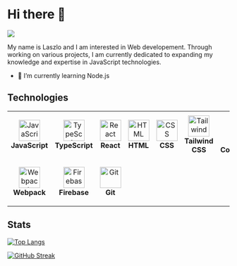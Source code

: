 # **Hi there** 👋
![](https://komarev.com/ghpvc/?username=ev0clu&color=blue)

My name is Laszlo and I am interested in Web developement. Through working on various projects, I am currently dedicated to expanding my knowledge and expertise in JavaScript technologies. 

- 🌱 I’m currently learning Node.js

## Technologies

<table>
  <tr>
    <td align="center" height="108" width="108">
      <img
        src="https://skillicons.dev/icons?i=js"
        width="48"
        height="48"
        alt="JavaScript"
      />
      <br /><strong>JavaScript</strong>
    </td>
    <td align="center" height="108" width="108">
      <img
        src="https://skillicons.dev/icons?i=ts"
        width="48"
        height="48"
        alt="TypeScript"
      />
      <br /><strong>TypeScript</strong>
    </td>
    <td align="center" height="108" width="108">
      <img
        src="https://skillicons.dev/icons?i=react"
        width="48"
        height="48"
        alt="React"
      />
      <br /><strong>React</strong>
    </td>
    <td align="center" height="108" width="108">
      <img
        src="https://skillicons.dev/icons?i=html"
        width="48"
        height="48"
        alt="HTML"
      />
      <br /><strong>HTML</strong>
    </td>
    <td align="center" height="108" width="108">
      <img
        src="https://skillicons.dev/icons?i=css"
        width="48"
        height="48"
        alt="CSS"
      />
      <br /><strong>CSS</strong>
    </td>
    <td align="center" height="108" width="108">
      <img
        src="https://skillicons.dev/icons?i=tailwind"
        width="48"
        height="48"
        alt="Tailwind"
      />
      <br /><strong>Tailwind CSS</strong>
    </td>
    <td align="center" height="108" width="108">
      <img
        src="https://skillicons.dev/icons?i=styledcomponents"
        width="48"
        height="48"
        alt="StyledComponents"
      />
      <br /><strong>Styled Components</strong>
    </td>
    <td align="center" height="108" width="108">
      <img
        src="https://skillicons.dev/icons?i=vite"
        width="48"
        height="48"
        alt="Vite"
      />
      <br /><strong>Vite</strong>
    </td>
  </tr>
  <tr>
    <td align="center" height="108" width="108">
      <img
        src="https://skillicons.dev/icons?i=webpack"
        width="48"
        height="48"
        alt="Webpack"
      />
      <br /><strong>Webpack</strong>
    </td>
    <td align="center" height="108" width="108">
      <img
        src="https://skillicons.dev/icons?i=firebase"
        width="48"
        height="48"
        alt="Firebases"
      />
      <br /><strong>Firebase</strong>
    </td>
    <td align="center" height="108" width="108">
      <img
        src="https://skillicons.dev/icons?i=git"
        width="48"
        height="48"
        alt="Git"
      />
      <br /><strong>Git</strong>
    </td>
  </tr>
</table>

## Stats
[![Top Langs](https://github-readme-stats.vercel.app/api/top-langs/?username=ev0clu&theme=react&layout=compact)](https://github.com/anuraghazra/github-readme-stats)

[![GitHub Streak](https://github-readme-streak-stats.herokuapp.com?user=ev0clu&theme=react)](https://git.io/streak-stats)

<!--
**ev0clu/ev0clu** is a ✨ _special_ ✨ repository because its `README.md` (this file) appears on your GitHub profile.

Here are some ideas to get you started:

- 🔭 I’m currently working on ...
- 🌱 I’m currently learning ...
- 👯 I’m looking to collaborate on ...
- 🤔 I’m looking for help with ...
- 💬 Ask me about ...
- 📫 How to reach me: ...
- 😄 Pronouns: ...
- ⚡ Fun fact: ...
-->
